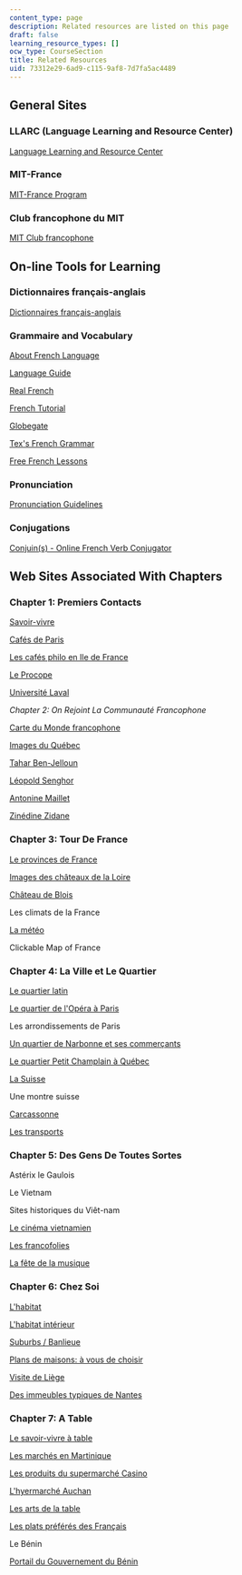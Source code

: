 ```yaml
---
content_type: page
description: Related resources are listed on this page
draft: false
learning_resource_types: []
ocw_type: CourseSection
title: Related Resources
uid: 73312e29-6ad9-c115-9af8-7d7fa5ac4489
---
```

## General Sites

### LLARC (Language Learning and Resource Center)

[Language Learning and Resource Center](http://mitgsl.mit.edu/)

### MIT-France

[MIT-France Program](https://misti.mit.edu/mit-france)

### Club francophone du MIT

[MIT Club francophone](http://web.mit.edu/francophone/www/index.html)

## On-line Tools for Learning

### Dictionnaires français-anglais

[Dictionnaires français-anglais](http://dico.isc.cnrs.fr/dico_html/fr/dico_tr.html)

### Grammaire and Vocabulary

[About French Language](http://french.about.com/)

[Language Guide](http://www.languageguide.org/francais/)

[Real French](https://web.archive.org/web/20060702060158/http://www.realfrench.net/fv/index.php#trav)

[French Tutorial](http://www.frenchtutorial.com/)

[Globegate](http://www.utm.edu/staff/globeg/gramm.shtml)

[Tex's French Grammar](http://www.laits.utexas.edu/tex/gr/)

[Free French Lessons](https://web.archive.org/web/20040718013838/http://www.france-pub.com/french/index.html)

### Pronunciation

[Pronunciation Guidelines](http://www.jump-gate.com/languages/french/french1.html)

### Conjugations

[Conjuin(s) - Online French Verb Conjugator](http://www.tatsuto.com/conjuin/)

## Web Sites Associated With Chapters

### Chapter 1: Premiers Contacts

[Savoir-vivre](https://classycolibri.com/savoir-vivre-etiquette-et-bonnes-manieres/)

[Cafés de Paris](http://web.archive.org/web/20110101224434/http://paris.org/Cafes/)

[Les cafés philo en Ile de France](https://www.petitfute.com/r2-ile-de-france/c1169-s-amuser-sortir/c182-bar-cafe/c197-cafe-philo-litteraire/)

[Le Procope](http://www.procope.com/)

[Université Laval](http://www.ulaval.ca/)

*Chapter* *2: On Rejoint La Communauté* *Francophone*

[Carte du Monde francophone](https://web.archive.org/web/20070101054448/http://www.diplomatie.gouv.fr/fr/thematiques_830/francophonie-langue-francaise_1040/francophonie_3026/francais-dans-monde_11936/carte-du-monde-francophone_6513.html)

[Images du Québec](https://www.quebec-cite.com/en)

[Tahar Ben-Jelloun](https://www.theparisreview.org/interviews/893/the-art-of-fiction-no-159-tahar-ben-jelloun)

[Léopold Senghor](http://www.britannica.com/biography/Leopold-Senghor)

[Antonine Maillet](https://www.thecanadianencyclopedia.ca/en/article/antonine-maillet)

[Zinédine Zidane](https://www.biography.com/athlete/zinedine-zidane)

### Chapter 3: Tour De France

[Le provinces de France](http://www.tourisme.fr/)

[Images des châteaux de la Loire](https://artsandculture.google.com/project/loire-castles)

[Château de Blois](http://www.chateaudeblois.fr/)

Les climats de la France

[La météo](http://www.meteofrance.com/FR/mameteo/prevPays.jsp?LIEUID=FRANCE)

Clickable Map of France

### Chapter 4: La Ville et Le Quartier

[Le quartier latin](https://web.archive.org/web/20150524171650/http://www.insecula.com/musee/M0112.html)

[Le quartier de l'Opéra à Paris](https://web.archive.org/web/20150524032219/http://www.insecula.com/zone/Z0007337.html)

Les arrondissements de Paris

[Un quartier de Narbonne et ses commerçants](http://www.voltaire-joffre.com/)

[Le quartier Petit Champlain à Québec](http://web.archive.org/web/20070405212506/http://www.quartier-petit-champlain.qc.ca/)

[La Suisse](http://www.myswitzerland.com/map/?lang=fr)

Une montre suisse

[Carcassonne](http://www.carcassonne.org/)

[Les transports](http://www.cortland.edu/flteach/civ/transpor/transp.htm)

### Chapter 5: Des Gens De Toutes Sortes

Astérix le Gaulois

Le Vietnam

Sites historiques du Viêt-nam

[Le cinéma vietnamien](https://culture360.asef.org/resources/le-cinema-vietnamien-vietnamese-cinema/)

[Les francofolies](http://www.francofolies.fr/)

[La fête de la musique](http://fetedelamusique.culture.fr/)

### Chapter 6: Chez Soi

[L'habitat](http://www.cortland.edu/flteach/civ/habitat/habita1.htm)

[L'habitat intérieur](http://www.cortland.edu/flteach/civ/habitat2/habita2.htm)

[Suburbs / Banlieue](http://en.wikipedia.org/wiki/Banlieue)

[Plans de maisons: à vous de choisir](http://www.ideesmaison.com/Construction/Plans-de-maisons/)

[Visite de Liège](https://www.visitezliege.be/en/do-see)

[Des immeubles typiques de Nantes](http://www.nantes44.com/urba_archi/faceoriginale/quai_fosse.htm)

### Chapter 7: A Table

[Le savoir-vivre à table](http://www.abritel.fr/info/guide/conseils/us-coutumes/savoir-vivre-table)

[Les marchés en Martinique](http://www.zananas-martinique.com/martinique-fort-de-france/marches.htm)

[Les produits du supermarché Casino](http://www.casino.fr/)

[L'hyermarché Auchan](http://www.auchan.fr/)

[Les arts de la table](http://www.diplomatie.gouv.fr/en/)

[Les plats préférés des Français](http://www.tns-sofres.com/)

Le Bénin

[Portail du Gouvernement du Bénin](http://www.gouv.bj/#)